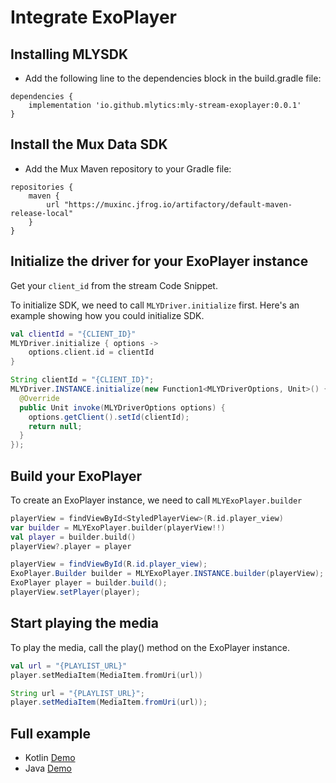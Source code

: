 # Integrate ExoPlayer

## Installing MLYSDK

- Add the following line to the dependencies block in the build.gradle file:

```shell build.gradle
dependencies {
    implementation 'io.github.mlytics:mly-stream-exoplayer:0.0.1'
}
```

## Install the Mux Data SDK

- Add the Mux Maven repository to your Gradle file:

```Text Gradle
repositories {
    maven {
        url "https://muxinc.jfrog.io/artifactory/default-maven-release-local"
    }
}
```

## Initialize the driver for your ExoPlayer instance

Get your `client_id` from the stream Code Snippet.

To initialize SDK, we need to call `MLYDriver.initialize` first. Here's an example showing how you could initialize SDK.

```kotlin
val clientId = "{CLIENT_ID}"
MLYDriver.initialize { options ->
    options.client.id = clientId
}
```
```java Java
String clientId = "{CLIENT_ID}";
MLYDriver.INSTANCE.initialize(new Function1<MLYDriverOptions, Unit>() {
  @Override
  public Unit invoke(MLYDriverOptions options) {
    options.getClient().setId(clientId);
    return null;
  }
});
```

## Build your ExoPlayer

To create an ExoPlayer instance, we need to call `MLYExoPlayer.builder`

```kotlin
playerView = findViewById<StyledPlayerView>(R.id.player_view)
var builder = MLYExoPlayer.builder(playerView!!)
val player = builder.build()
playerView?.player = player
```
```java
playerView = findViewById(R.id.player_view);
ExoPlayer.Builder builder = MLYExoPlayer.INSTANCE.builder(playerView);
ExoPlayer player = builder.build();
playerView.setPlayer(player);
```

## Start playing the media

To play the media, call the play() method on the ExoPlayer instance.

```kotlin
val url = "{PLAYLIST_URL}"
player.setMediaItem(MediaItem.fromUri(url))
```
```java
String url = "{PLAYLIST_URL}";
player.setMediaItem(MediaItem.fromUri(url));
```

## Full example

- Kotlin [Demo](https://github.com/mlytics/mly-stream-sdk-exoplayer/tree/main/demo/kotlin)
- Java [Demo](https://github.com/mlytics/mly-stream-sdk-exoplayer/tree/main/demo/java)
